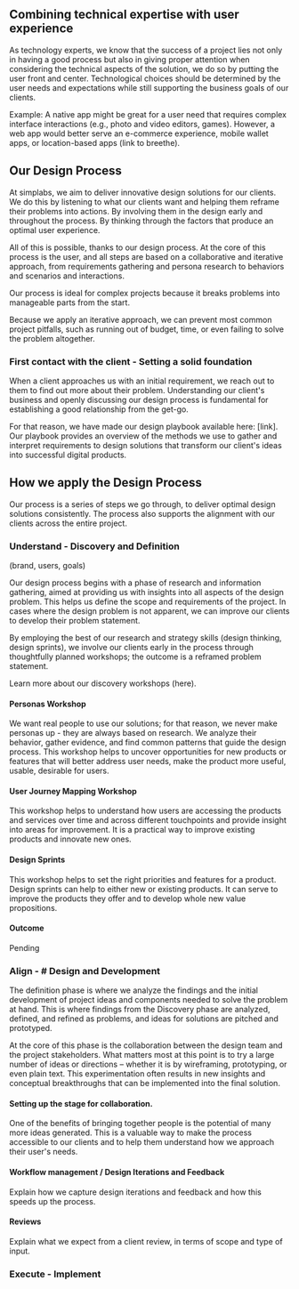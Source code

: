 ## Combining technical expertise with user experience

As technology experts, we know that the success of a project lies not only in having a good process but also in giving proper attention when considering the technical aspects of the solution, we do so by putting the user front and center.
Technological choices should be determined by the user needs and expectations while still supporting the business goals of our clients.

Example:
A native app might be great for a user need that requires complex interface interactions (e.g., photo and video editors, games). However, a web app would better serve an e-commerce experience, mobile wallet apps, or location-based apps (link to breethe). 

## Our Design Process

At simplabs, we aim to deliver innovative design solutions for our clients. We do this by listening to what our clients want and helping them reframe their problems into actions. By involving them in the design early and throughout the process. By thinking through the factors that produce an optimal user experience.

All of this is possible, thanks to our design process. At the core of this process is the user, and all steps are based on a collaborative and iterative approach, from requirements gathering and persona research to behaviors and scenarios and interactions.

Our process is ideal for complex projects because it breaks problems into manageable parts from the start.

Because we apply an iterative approach, we can prevent most common project pitfalls, such as running out of budget, time, or even failing to solve the problem altogether.

### First contact with the client - Setting a solid foundation

When a client approaches us with an initial requirement, we reach out to them to find out more about their problem. Understanding our client's business and openly discussing our design process is fundamental for establishing a good relationship from the get-go.

For that reason, we have made our design playbook available here: [link]. Our playbook provides an overview of the methods we use to gather and interpret requirements to design solutions that transform our client's ideas into successful digital products.

## How we apply the Design Process
Our process is a series of steps we go through, to deliver optimal design solutions consistently. The process also supports the alignment with our clients across the entire project.

### Understand - Discovery and Definition
(brand, users, goals)

Our design process begins with a phase of research and information gathering, aimed at providing us with insights into all aspects of the design problem. This helps us define the scope and requirements of the project.
In cases where the design problem is not apparent, we can improve our clients to develop their problem statement.

By employing the best of our research and strategy skills (design thinking, design sprints), we involve our clients early in the process through thoughtfully planned workshops; the outcome is a reframed problem statement. 

Learn more about our discovery workshops (here).

#### Personas Workshop
We want real people to use our solutions; for that reason, we never make personas up - they are always based on research. We analyze their behavior, gather evidence, and find common patterns that guide the design process.
This workshop helps to uncover opportunities for new products or features that will better address user needs, make the product more useful, usable, desirable for users.

#### User Journey Mapping Workshop
This workshop helps to understand how users are accessing the products and services over time and across different touchpoints and provide insight into areas for improvement. It is a practical way to improve existing products and innovate new ones.

#### Design Sprints
This workshop helps to set the right priorities and features for a product. Design sprints can help to either new or existing products. It can serve to improve the products they offer and to develop whole new value propositions. 

#### Outcome
Pending


### Align - # Design and Development

The definition phase is where we analyze the findings and the initial development of project ideas and components needed to solve the problem at hand. This is where findings from the Discovery phase are analyzed, defined, and refined as problems, and ideas for solutions are pitched and prototyped.

At the core of this phase is the collaboration between the design team and the project stakeholders. What matters most at this point is to try a large number of ideas or directions – whether it is by wireframing, prototyping, or even plain text.
This experimentation often results in new insights and conceptual breakthroughs that can be implemented into the final solution.

#### Setting up the stage for collaboration.

One of the benefits of bringing together people is the potential of many more ideas generated. This is a valuable way to make the process accessible to our clients and to help them understand how we approach their user's needs.

#### Workflow management / Design Iterations and Feedback
Explain how we capture design iterations and feedback and how this speeds up the process.

#### Reviews
Explain what we expect from a client review, in terms of scope and type of input.

### Execute - Implement
